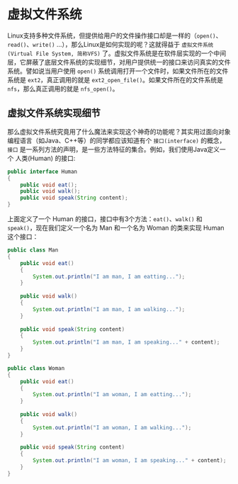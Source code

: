 # 虚拟文件系统
Linux支持多种文件系统，但提供给用户的文件操作接口却是一样的（`open()`、`read()`、`write()` ...），那么Linux是如何实现的呢？这就得益于 `虚拟文件系统(Virtual File System, 简称VFS)` 了。虚拟文件系统是在软件层实现的一个中间层，它屏蔽了底层文件系统的实现细节，对用户提供统一的接口来访问真实的文件系统。譬如说当用户使用 `open()` 系统调用打开一个文件时，如果文件所在的文件系统是 `ext2`，真正调用的就是 `ext2_open_file()`。如果文件所在的文件系统是 `nfs`，那么真正调用的就是 `nfs_open()`。

## 虚拟文件系统实现细节
那么虚拟文件系统究竟用了什么魔法来实现这个神奇的功能呢？其实用过面向对象编程语言（如Java、C++等）的同学都应该知道有个 `接口(interface)` 的概念，`接口` 是一系列方法的声明，是一些方法特征的集合。例如，我们使用Java定义一个 人类(Human) 的接口:
```java
public interface Human
{
    public void eat();
    public void walk();
    public void speak(String content);
}
```
上面定义了一个 Human 的接口，接口中有3个方法：`eat()`、`walk()` 和 `speak()`，现在我们定义一个名为 Man 和一个名为 Woman 的类来实现 Human 这个接口：
```java
public class Man
{
    public void eat()
    {
        System.out.println("I am man, I am eatting...");
    }
    
    public void walk()
    {
        System.out.println("I am man, I am walking...");
    }
    
    public void speak(String content)
    {
        System.out.println("I am man, I am speaking..." + content);
    }
}

public class Woman
{
    public void eat()
    {
        System.out.println("I am woman, I am eatting...");
    }
    
    public void walk()
    {
        System.out.println("I am woman, I am walking...");
    }
    
    public void speak(String content)
    {
        System.out.println("I am woman, I am speaking..." + content);
    }
}
```

